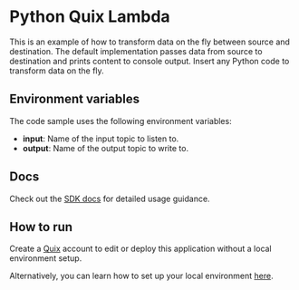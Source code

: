 # Python Quix Lambda

This is an example of how to transform data on the fly between source and destination.
The default implementation passes data from source to destination and prints content to console output. Insert any Python code to transform data on the fly.

## Environment variables

The code sample uses the following environment variables:

- **input**: Name of the input topic to listen to.
- **output**: Name of the output topic to write to.

## Docs
Check out the [SDK docs](https://quix.io/docs/sdk/introduction.html) for detailed usage guidance.

## How to run
Create a [Quix](https://portal.platform.quix.ai/self-sign-up?xlink=github) account to edit or deploy this application without a local environment setup.

Alternatively, you can learn how to set up your local environment [here](https://quix.io/docs/sdk/python-setup.html).
